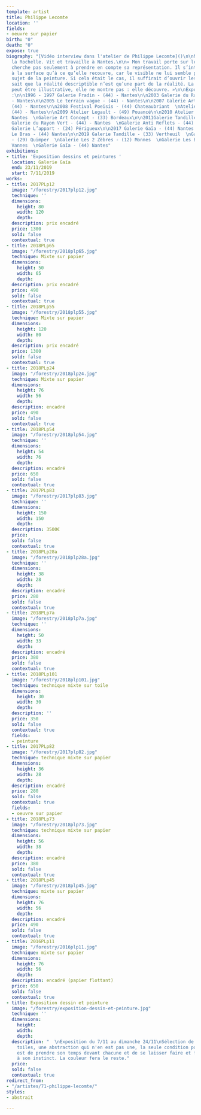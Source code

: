 ```yaml
---
template: artist
title: Philippe Lecomte
location: ''
fields:
- oeuvre sur papier
birth: "0"
death: "0"
expose: true
biography: "[Vidéo interview dans l'atelier de Philippe Lecomte]()\n\nNé en 1958 à
  la Rochelle. Vit et travaille à Nantes.\n\n« Mon travail porte sur le corps et ne
  cherche pas seulement à prendre en compte sa représentation. Il s’intéresse autant
  à la surface qu’à ce qu’elle recouvre, car le visible ne lui semble pas être le
  sujet de la peinture. Si cela était le cas, il suffirait d’ouvrir les yeux.Chacun
  sait que la réalité descriptible n’est qu’une part de la réalité. La peinture ne
  peut être illustrative, elle ne montre pas : elle découvre. »\n\nExpositions personnelles
  :\n\n1996 - 1997 Galerie Fradin - (44) - Nantes\n\n2003 Galerie du Rayon Vert (44)
  - Nantes\n\n2005 Le terrain vague - (44) - Nantes\n\n2007 Galerie Arts Pluriels
  (44) - Nantes\n\n2008 Festival Poeisis - (44) Chateaubriant  \nAtelier Le Bras -
  (44) - Nantes\n\n2009 Atelier Legault - (49) Pouancé\n\n2010 Atelier Le Bras - (44)
  Nantes  \nGalerie Art Concept - (33) Bordeaux\n\n2011Galerie Tandille - (33) Vertheuil\n\n2013
  Galerie du Rayon Vert - (44) - Nantes  \nGalerie Anti Reflets - (44) Nantes\n\n2016
  Galerie L’appart - (24) Périgueux\n\n2017 Galerie Gaïa - (44) Nantes  \nAtelier
  Le Bras - (44) Nantes\n\n2019 Galerie Tandille - (33) Vertheuil  \nGalerie Ars Raden
  - (29) Quimper  \nGalerie Les 2 Zèbres - (12) Monnes  \nGalerie Les Bigotes - (56)
  Vannes  \nGalerie Gaïa - (44) Nantes"
exhibitions:
- title: 'Exposition dessins et peintures '
  location: Galerie Gaïa
  end: 23/11/2019
  start: 7/11/2019
works:
- title: 2017PLp12
  image: "/forestry/2017plp12.jpg"
  technique: ''
  dimensions:
    height: 80
    width: 120
    depth: 
  description: prix encadré
  price: 1300
  sold: false
  contextual: true
- title: 2018PLp65
  image: "/forestry/2018plp65.jpg"
  technique: Mixte sur papier
  dimensions:
    height: 50
    width: 65
    depth: 
  description: prix encadré
  price: 490
  sold: false
  contextual: true
- title: 2018PLp55
  image: "/forestry/2018plp55.jpg"
  technique: Mixte sur papier
  dimensions:
    height: 120
    width: 80
    depth: 
  description: prix encadré
  price: 1300
  sold: false
  contextual: true
- title: 2018PLp24
  image: "/forestry/2018plp24.jpg"
  technique: Mixte sur papier
  dimensions:
    height: 76
    width: 56
    depth: 
  description: encadré
  price: 490
  sold: false
  contextual: true
- title: 2018PLp54
  image: "/forestry/2018plp54.jpg"
  technique: ''
  dimensions:
    height: 54
    width: 76
    depth: 
  description: encadré
  price: 650
  sold: false
  contextual: true
- title: 2017PLp83
  image: "/forestry/2017plp83.jpg"
  technique: ''
  dimensions:
    height: 150
    width: 150
    depth: 
  description: 3500€
  price: 
  sold: false
  contextual: true
- title: 2018PLp28a
  image: "/forestry/2018plp28a.jpg"
  technique: ''
  dimensions:
    height: 38
    width: 28
    depth: 
  description: encadré
  price: 280
  sold: false
  contextual: true
- title: 2018PLp7a
  image: "/forestry/2018plp7a.jpg"
  technique: ''
  dimensions:
    height: 50
    width: 33
    depth: 
  description: encadré
  price: 380
  sold: false
  contextual: true
- title: 2018PLp101
  image: "/forestry/2018plp101.jpg"
  technique: technique mixte sur toile
  dimensions:
    height: 30
    width: 30
    depth: 
  description: ''
  price: 350
  sold: false
  contextual: true
  fields:
  - peinture
- title: 2017PLp82
  image: "/forestry/2017plp82.jpg"
  technique: technique mixte sur papier
  dimensions:
    height: 36
    width: 28
    depth: 
  description: encadré
  price: 280
  sold: false
  contextual: true
  fields:
  - oeuvre sur papier
- title: 2018PLp73
  image: "/forestry/2018plp73.jpg"
  technique: technique mixte sur papier
  dimensions:
    height: 56
    width: 38
    depth: 
  description: encadré
  price: 380
  sold: false
  contextual: true
- title: 2018PLp45
  image: "/forestry/2018plp45.jpg"
  technique: mixte sur papier
  dimensions:
    height: 76
    width: 56
    depth: 
  description: encadré
  price: 490
  sold: false
  contextual: true
- title: 2016PLp11
  image: "/forestry/2016plp11.jpg"
  technique: mixte sur papier
  dimensions:
    height: 76
    width: 56
    depth: 
  description: encadré (papier flottant)
  price: 650
  sold: false
  contextual: true
- title: Exposition dessin et peinture
  image: "/forestry/exposition-dessin-et-peinture.jpg"
  technique: ''
  dimensions:
    height: 
    width: 
    depth: 
  description: "  \nExposition du 7/11 au dimanche 24/11\nSélection de dessins et
    toiles, une abstraction qui n'en est pas une, la seule condition pour le savoir
    est de prendre son temps devant chacune et de se laisser faire et faire confiance
    à son instinct. La couleur fera le reste."
  price: 
  sold: false
  contextual: true
redirect_from:
- "/artistes/71-philippe-lecomte/"
styles:
- abstrait

---
```


